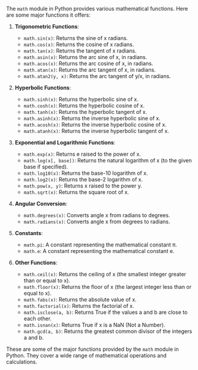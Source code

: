 The `math` module in Python provides various mathematical functions. Here are some major functions it offers:

1. **Trigonometric Functions**:
   - `math.sin(x)`: Returns the sine of x radians.
   - `math.cos(x)`: Returns the cosine of x radians.
   - `math.tan(x)`: Returns the tangent of x radians.
   - `math.asin(x)`: Returns the arc sine of x, in radians.
   - `math.acos(x)`: Returns the arc cosine of x, in radians.
   - `math.atan(x)`: Returns the arc tangent of x, in radians.
   - `math.atan2(y, x)`: Returns the arc tangent of y/x, in radians.
   
2. **Hyperbolic Functions**:
   - `math.sinh(x)`: Returns the hyperbolic sine of x.
   - `math.cosh(x)`: Returns the hyperbolic cosine of x.
   - `math.tanh(x)`: Returns the hyperbolic tangent of x.
   - `math.asinh(x)`: Returns the inverse hyperbolic sine of x.
   - `math.acosh(x)`: Returns the inverse hyperbolic cosine of x.
   - `math.atanh(x)`: Returns the inverse hyperbolic tangent of x.

3. **Exponential and Logarithmic Functions**:
   - `math.exp(x)`: Returns e raised to the power of x.
   - `math.log(x[, base])`: Returns the natural logarithm of x (to the given base if specified).
   - `math.log10(x)`: Returns the base-10 logarithm of x.
   - `math.log2(x)`: Returns the base-2 logarithm of x.
   - `math.pow(x, y)`: Returns x raised to the power y.
   - `math.sqrt(x)`: Returns the square root of x.
   
4. **Angular Conversion**:
   - `math.degrees(x)`: Converts angle x from radians to degrees.
   - `math.radians(x)`: Converts angle x from degrees to radians.
   
5. **Constants**:
   - `math.pi`: A constant representing the mathematical constant π.
   - `math.e`: A constant representing the mathematical constant e.

6. **Other Functions**:
   - `math.ceil(x)`: Returns the ceiling of x (the smallest integer greater than or equal to x).
   - `math.floor(x)`: Returns the floor of x (the largest integer less than or equal to x).
   - `math.fabs(x)`: Returns the absolute value of x.
   - `math.factorial(x)`: Returns the factorial of x.
   - `math.isclose(a, b)`: Returns True if the values a and b are close to each other.
   - `math.isnan(x)`: Returns True if x is a NaN (Not a Number).
   - `math.gcd(a, b)`: Returns the greatest common divisor of the integers a and b.

These are some of the major functions provided by the `math` module in Python. They cover a wide range of mathematical operations and calculations.